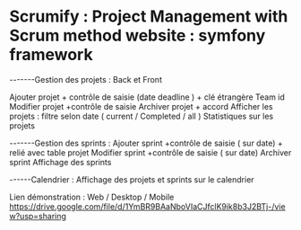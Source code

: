 # Scrumify : Project Management with Scrum method website : symfony framework



-------Gestion des projets : Back et Front

Ajouter projet + contrôle de saisie (date deadline ) + clé étrangère Team id
Modifier projet +contrôle de saisie 
Archiver projet + accord
Afficher les projets : filtre selon date ( current / Completed / all ) 
Statistiques sur les projets


-------Gestion des sprints :
Ajouter sprint +contrôle de saisie ( sur date) + relié avec table projet 
Modifier sprint +contrôle de saisie ( sur date)
Archiver sprint 
Affichage des sprints 

------Calendrier :
Affichage des projets et sprints sur le calendrier 


Lien démonstration : Web / Desktop / Mobile
https://drive.google.com/file/d/1YmBR9BAaNboVIaCJfclK9ik8b3J2BTj-/view?usp=sharing


